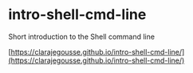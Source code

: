# intro-shell-cmd-line

Short introduction to the Shell command line

[https://clarajegousse.github.io/intro-shell-cmd-line/](https://clarajegousse.github.io/intro-shell-cmd-line/)
